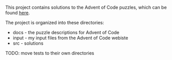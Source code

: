 This project contains solutions to the Advent of Code puzzles, which can be found [here](http://adventofcode.com/).

The project is organized into these directories:
* docs - the puzzle descriptions for Advent of Code
* input - my input files from the Advent of Code webiste
* src - solutions

TODO: move tests to their own directories
